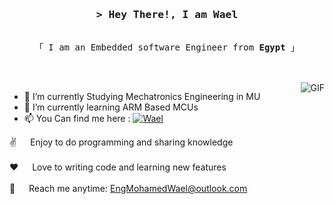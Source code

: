 <h3 align="center">
        <samp>&gt; Hey There!, I am Wael
    
</h3>


<p align="center"> 
  <samp>
    <a </a>
    <br>
    「 I am an Embedded software Engineer from <b>Egypt</b> 」
    <br>
    <br>
  </samp>
</p>
  
<br />
<img align="right" alt="GIF" src="https://media.giphy.com/media/13HgwGsXF0aiGY/giphy.gif" />
  
- 🔭 I’m currently Studying Mechatronics Engineering in MU
- 🌱 I’m currently learning ARM Based MCUs
- 📫 You Can find me here :  <a href="https://www.linkedin.com/in/mohammed-wael-010a0821b/" target="_blank">
  <img src="https://img.shields.io/badge/LinkedIn-0077B5?style=for-the-badge&logo=linkedin&logoColor=white" alt="Wael"/>
 </a>
  
 ✌️ &emsp; Enjoy to do programming and sharing knowledge <br/><br/>
 ❤️ &emsp; Love to writing code and learning new features<br/><br/>
 📧 &emsp; Reach me anytime: EngMohamedWael@outlook.com<br/><br/>
  


